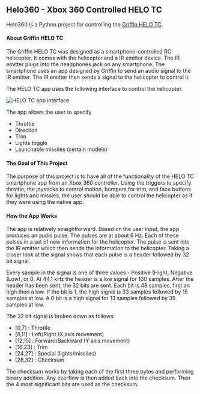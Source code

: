 ## Helo360 - Xbox 360 Controlled HELO TC

Helo360 is a Python project for controlling the [Griffin HELO TC](http://www.griffintechnology.com/helo-tc-touch-controlled-toy-helicopter). 

#### About Griffin HELO TC

The Griffin HELO TC was designed as a smartphone-controlled RC helicopter. It comes with the helicopter and a IR emitter device. The IR emitter plugs into the headphones jack on any smartphone. The smartphone uses an app designed by Griffin to send an audio signal to the IR emitter. The IR emitter then sends a signal to the helicopter to control it. 

The HELO TC app uses the following interface to control the helicopter. 

![HELO TC app interface](http://i.imgur.com/u6Mx3g4.png)

The app allows the user to specify 

 * Throttle
 * Direction
 * Trim
 * Lights toggle
 * Launchable missiles (certain models)
 
#### The Goal of This Project

The purpose of this project is to have all of the functionality of the HELO TC smartphone app from an Xbox 360 controller. Using the triggers to specify throttle, the joysticks to control motion, bumpers for trim, and face buttons for lights and missles, the user should be able to control the helicopter as if they were using the native app.

#### How the App Works

The app is relatively straightforward. Based on the user input, the app produces an audio pulse. The pulses are at about 6 Hz. Each of these pulses in a set of new information for the helicopter. The pulse is sent into the IR emitter which then sends the information to the helicopter. Taking a closer look at the signal shows that each pulse is a header followed by 32 bit signal. 

Every sample in the signal is one of three values - Positive (High), Negative (Low), or 0. At 44.1 kHz the header is a low signal for 100 samples. After the header has been sent, the 32 bits are sent. Each bit is 48 samples, first an high then a low. If the bit is 1, the high signal is 33 samples followed by 15 samples at low. A 0 bit is a high signal for 13 samples followed by 35 samples at low.

The 32 bit signal is broken down as follows:

 * [0,7] : Throttle
 * [8,11] : Left/Right (X axis movement)
 * [12,15] : Forward/Backward (Y axis movement)
 * [16,23] : Trim
 * [24,27] : Special (lights/missiles)
 * [28,32] : Checksum
 
The checksum works by taking each of the first three bytes and performing binary addition. Any overflow is then added back into the checksum. Then the 4 most significant bits are used as the checksum.